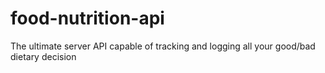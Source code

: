 # food-nutrition-api

The ultimate server API capable of tracking and logging all your good/bad dietary decision
